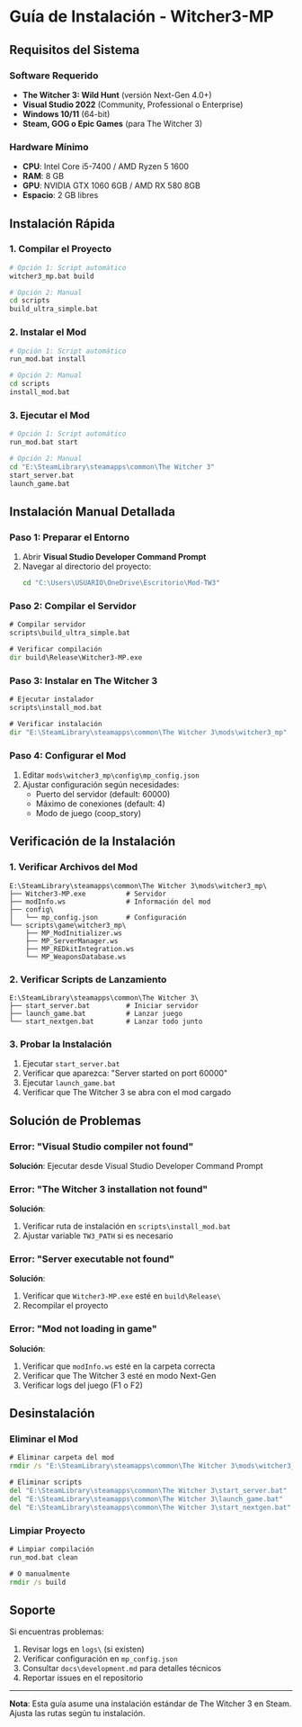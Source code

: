 # Guía de Instalación - Witcher3-MP

## Requisitos del Sistema

### Software Requerido
- **The Witcher 3: Wild Hunt** (versión Next-Gen 4.0+)
- **Visual Studio 2022** (Community, Professional o Enterprise)
- **Windows 10/11** (64-bit)
- **Steam, GOG o Epic Games** (para The Witcher 3)

### Hardware Mínimo
- **CPU**: Intel Core i5-7400 / AMD Ryzen 5 1600
- **RAM**: 8 GB
- **GPU**: NVIDIA GTX 1060 6GB / AMD RX 580 8GB
- **Espacio**: 2 GB libres

## Instalación Rápida

### 1. Compilar el Proyecto
```bash
# Opción 1: Script automático
witcher3_mp.bat build

# Opción 2: Manual
cd scripts
build_ultra_simple.bat
```

### 2. Instalar el Mod
```bash
# Opción 1: Script automático
run_mod.bat install

# Opción 2: Manual
cd scripts
install_mod.bat
```

### 3. Ejecutar el Mod
```bash
# Opción 1: Script automático
run_mod.bat start

# Opción 2: Manual
cd "E:\SteamLibrary\steamapps\common\The Witcher 3"
start_server.bat
launch_game.bat
```

## Instalación Manual Detallada

### Paso 1: Preparar el Entorno
1. Abrir **Visual Studio Developer Command Prompt**
2. Navegar al directorio del proyecto:
   ```cmd
   cd "C:\Users\USUARIO\OneDrive\Escritorio\Mod-TW3"
   ```

### Paso 2: Compilar el Servidor
```cmd
# Compilar servidor
scripts\build_ultra_simple.bat

# Verificar compilación
dir build\Release\Witcher3-MP.exe
```

### Paso 3: Instalar en The Witcher 3
```cmd
# Ejecutar instalador
scripts\install_mod.bat

# Verificar instalación
dir "E:\SteamLibrary\steamapps\common\The Witcher 3\mods\witcher3_mp"
```

### Paso 4: Configurar el Mod
1. Editar `mods\witcher3_mp\config\mp_config.json`
2. Ajustar configuración según necesidades:
   - Puerto del servidor (default: 60000)
   - Máximo de conexiones (default: 4)
   - Modo de juego (coop_story)

## Verificación de la Instalación

### 1. Verificar Archivos del Mod
```
E:\SteamLibrary\steamapps\common\The Witcher 3\mods\witcher3_mp\
├── Witcher3-MP.exe          # Servidor
├── modInfo.ws               # Información del mod
├── config\
│   └── mp_config.json       # Configuración
└── scripts\game\witcher3_mp\
    ├── MP_ModInitializer.ws
    ├── MP_ServerManager.ws
    ├── MP_REDkitIntegration.ws
    └── MP_WeaponsDatabase.ws
```

### 2. Verificar Scripts de Lanzamiento
```
E:\SteamLibrary\steamapps\common\The Witcher 3\
├── start_server.bat         # Iniciar servidor
├── launch_game.bat          # Lanzar juego
└── start_nextgen.bat        # Lanzar todo junto
```

### 3. Probar la Instalación
1. Ejecutar `start_server.bat`
2. Verificar que aparezca: "Server started on port 60000"
3. Ejecutar `launch_game.bat`
4. Verificar que The Witcher 3 se abra con el mod cargado

## Solución de Problemas

### Error: "Visual Studio compiler not found"
**Solución**: Ejecutar desde Visual Studio Developer Command Prompt

### Error: "The Witcher 3 installation not found"
**Solución**: 
1. Verificar ruta de instalación en `scripts\install_mod.bat`
2. Ajustar variable `TW3_PATH` si es necesario

### Error: "Server executable not found"
**Solución**: 
1. Verificar que `Witcher3-MP.exe` esté en `build\Release\`
2. Recompilar el proyecto

### Error: "Mod not loading in game"
**Solución**:
1. Verificar que `modInfo.ws` esté en la carpeta correcta
2. Verificar que The Witcher 3 esté en modo Next-Gen
3. Verificar logs del juego (F1 o F2)

## Desinstalación

### Eliminar el Mod
```cmd
# Eliminar carpeta del mod
rmdir /s "E:\SteamLibrary\steamapps\common\The Witcher 3\mods\witcher3_mp"

# Eliminar scripts
del "E:\SteamLibrary\steamapps\common\The Witcher 3\start_server.bat"
del "E:\SteamLibrary\steamapps\common\The Witcher 3\launch_game.bat"
del "E:\SteamLibrary\steamapps\common\The Witcher 3\start_nextgen.bat"
```

### Limpiar Proyecto
```cmd
# Limpiar compilación
run_mod.bat clean

# O manualmente
rmdir /s build
```

## Soporte

Si encuentras problemas:
1. Revisar logs en `logs\` (si existen)
2. Verificar configuración en `mp_config.json`
3. Consultar `docs\development.md` para detalles técnicos
4. Reportar issues en el repositorio

---

**Nota**: Esta guía asume una instalación estándar de The Witcher 3 en Steam. Ajusta las rutas según tu instalación.
